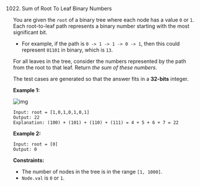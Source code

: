 1022. Sum of Root To Leaf Binary Numbers



You are given the `root` of a binary tree where each node has a value `0` or `1`. Each root-to-leaf path represents a binary number starting with the most significant bit.

- For example, if the path is `0 -> 1 -> 1 -> 0 -> 1`, then this could represent `01101` in binary, which is `13`.

For all leaves in the tree, consider the numbers represented by the path from the root to that leaf. Return *the sum of these numbers*.

The test cases are generated so that the answer fits in a **32-bits** integer.

 

**Example 1:**

![img](https://assets.leetcode.com/uploads/2019/04/04/sum-of-root-to-leaf-binary-numbers.png)

```
Input: root = [1,0,1,0,1,0,1]
Output: 22
Explanation: (100) + (101) + (110) + (111) = 4 + 5 + 6 + 7 = 22
```

**Example 2:**

```
Input: root = [0]
Output: 0
```

 

**Constraints:**

- The number of nodes in the tree is in the range `[1, 1000]`.
- `Node.val` is `0` or `1`.